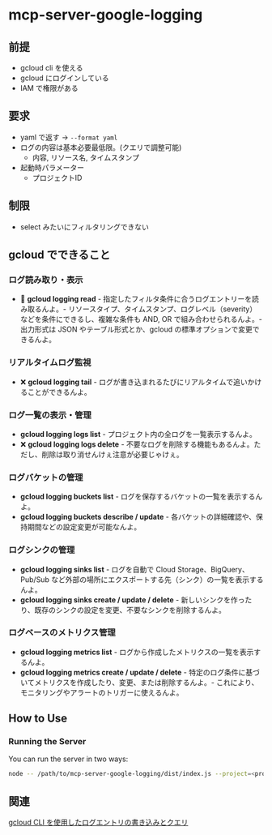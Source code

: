 # mcp-server-google-logging

## 前提

- gcloud cli を使える
- gcloud にログインしている
- IAM で権限がある

## 要求

- yaml で返す -> `--format yaml`
- ログの内容は基本必要最低限。(クエリで調整可能)
  - 内容, リソース名, タイムスタンプ
- 起動時パラメーター
  - プロジェクトID

## 制限

- select みたいにフィルタリングできない

## gcloud でできること

### ログ読み取り・表示

- 🔵 **gcloud logging read** - 指定したフィルタ条件に合うログエントリーを読み取るんよ。- リソースタイプ、タイムスタンプ、ログレベル（severity）などを条件にできるし、複雑な条件も AND, OR で組み合わせられるんよ。- 出力形式は JSON やテーブル形式とか、gcloud の標準オプションで変更できるんよ。

### リアルタイムログ監視

- ❌ **gcloud logging tail** - ログが書き込まれるたびにリアルタイムで追いかけることができるんよ。

### ログ一覧の表示・管理

- **gcloud logging logs list** - プロジェクト内の全ログを一覧表示するんよ。
- ❌ **gcloud logging logs delete** - 不要なログを削除する機能もあるんよ。ただし、削除は取り消せんけぇ注意が必要じゃけぇ。

### ログバケットの管理

- **gcloud logging buckets list** - ログを保存するバケットの一覧を表示するんよ。
- **gcloud logging buckets describe / update** - 各バケットの詳細確認や、保持期間などの設定変更が可能なんよ。

### ログシンクの管理

- **gcloud logging sinks list** - ログを自動で Cloud Storage、BigQuery、Pub/Sub など外部の場所にエクスポートする先（シンク）の一覧を表示するんよ。
- **gcloud logging sinks create / update / delete** - 新しいシンクを作ったり、既存のシンクの設定を変更、不要なシンクを削除するんよ。

### ログベースのメトリクス管理

- **gcloud logging metrics list** - ログから作成したメトリクスの一覧を表示するんよ。
- **gcloud logging metrics create / update / delete** - 特定のログ条件に基づいてメトリクスを作成したり、変更、または削除するんよ。- これにより、モニタリングやアラートのトリガーに使えるんよ。

## How to Use

### Running the Server

You can run the server in two ways:

```sh
node -- /path/to/mcp-server-google-logging/dist/index.js --project=<project-id>
```

## 関連

[gcloud CLI を使用したログエントリの書き込みとクエリ
](https://cloud.google.com/logging/docs/write-query-log-entries-gcloud?utm_source=chatgpt.com&hl=ja)
